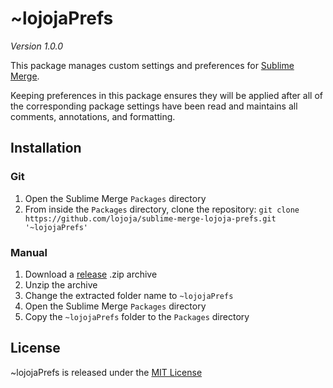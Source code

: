 ~lojojaPrefs
============

*Version 1.0.0*

This package manages custom settings and preferences for [Sublime Merge](https://www.sublimemerge.com).

Keeping preferences in this package ensures they will be applied after all of the corresponding package
settings have been read and maintains all comments, annotations, and formatting.

Installation
------------
### Git
1. Open the Sublime Merge `Packages` directory
2. From inside the `Packages` directory, clone the repository:
`git clone https://github.com/lojoja/sublime-merge-lojoja-prefs.git '~lojojaPrefs'`


### Manual
1. Download a [release](https://github.com/lojoja/sublime-merge-lojoja-prefs/releases) .zip archive
2. Unzip the archive
3. Change the extracted folder name to `~lojojaPrefs`
4. Open the Sublime Merge `Packages` directory
5. Copy the `~lojojaPrefs` folder to the `Packages` directory

License
-------
~lojojaPrefs is released under the [MIT License](./LICENSE)
